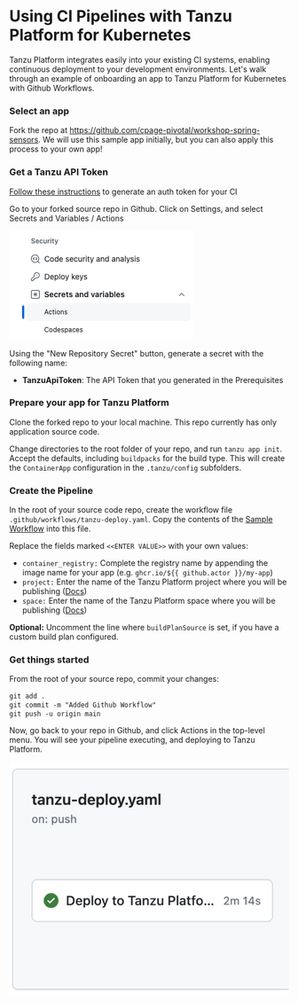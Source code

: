 # Using CI Pipelines with Tanzu Platform for Kubernetes

Tanzu Platform integrates easily into your existing CI systems, enabling continuous deployment to your development environments. Let's walk through an example of onboarding an app to Tanzu Platform for Kubernetes with Github Workflows.

### Select an app

Fork the repo at https://github.com/cpage-pivotal/workshop-spring-sensors. We will use this sample app initially, but you can also apply this process to your own app!

### Get a Tanzu API Token

[Follow these instructions](https://github.com/cpage-pivotal/tanzu-deploy-action/blob/main/tanzu-api-token.md) to generate an auth token for your CI

Go to your forked source repo in Github. Click on Settings, and select Secrets and Variables / Actions

![Secrets](../images/secrets.png)

Using the "New Repository Secret" button, generate a secret with the following name:

* **TanzuApiToken**: The API Token that you generated in the Prerequisites<br>

### Prepare your app for Tanzu Platform

Clone the forked repo to your local machine. This repo currently has only application source code.

Change directories to the root folder of your repo, and run `tanzu app init`. Accept the defaults, including `buildpacks` for the build type. This will create the `ContainerApp` configuration in the `.tanzu/config` subfolders.

### Create the Pipeline

In the root of your source code repo, create the workflow file `.github/workflows/tanzu-deploy.yaml`. Copy the contents of the [Sample Workflow](https://raw.githubusercontent.com/cpage-pivotal/tanzu-deploy-action/main/sample-workflow.yaml) into this file.

Replace the fields marked `<<ENTER VALUE>>` with your own values:
* `container_registry:` Complete the registry name by appending the image name for your app (e.g. `ghcr.io/${{ github.actor }}/my-app`)
* `project:` Enter the name of the Tanzu Platform project where you will be publishing ([Docs](https://docs.vmware.com/en/VMware-Tanzu-Platform/services/create-manage-apps-tanzu-platform-k8s/getting-started-set-up-infra.html#create-project))
* `space:` Enter the name of the Tanzu Platform space where you will be publishing ([Docs](https://docs.vmware.com/en/VMware-Tanzu-Platform/services/create-manage-apps-tanzu-platform-k8s/getting-started-create-app-envmt.html#create-a-space-in-your-project))

**Optional:** Uncomment the line where `buildPlanSource` is set, if you have a custom build plan configured.

### Get things started

From the root of your source repo, commit your changes:
```
git add .
git commit -m "Added Github Workflow"
git push -u origin main
```

Now, go back to your repo in Github, and click Actions in the top-level menu. You will see your pipeline executing, and deploying to Tanzu Platform.

![Pipeline](../images/pipeline.png)